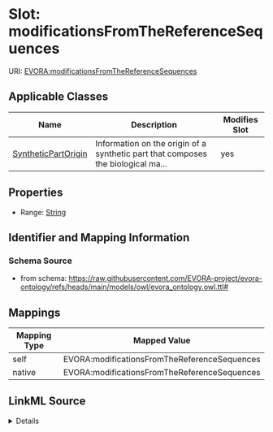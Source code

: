 

# Slot: modificationsFromTheReferenceSequences



URI: [EVORA:modificationsFromTheReferenceSequences](https://raw.githubusercontent.com/EVORA-project/evora-ontology/refs/heads/main/models/owl/evora_ontology.owl.ttl#modificationsFromTheReferenceSequences)



<!-- no inheritance hierarchy -->





## Applicable Classes

| Name | Description | Modifies Slot |
| --- | --- | --- |
| [SyntheticPartOrigin](SyntheticPartOrigin.md) | Information on the origin of a synthetic part that composes the biological ma... |  yes  |







## Properties

* Range: [String](String.md)





## Identifier and Mapping Information







### Schema Source


* from schema: https://raw.githubusercontent.com/EVORA-project/evora-ontology/refs/heads/main/models/owl/evora_ontology.owl.ttl#




## Mappings

| Mapping Type | Mapped Value |
| ---  | ---  |
| self | EVORA:modificationsFromTheReferenceSequences |
| native | EVORA:modificationsFromTheReferenceSequences |




## LinkML Source

<details>
```yaml
name: modificationsFromTheReferenceSequences
from_schema: https://raw.githubusercontent.com/EVORA-project/evora-ontology/refs/heads/main/models/owl/evora_ontology.owl.ttl#
rank: 1000
alias: modificationsFromTheReferenceSequences
domain_of:
- SyntheticPartOrigin
range: string

```
</details>